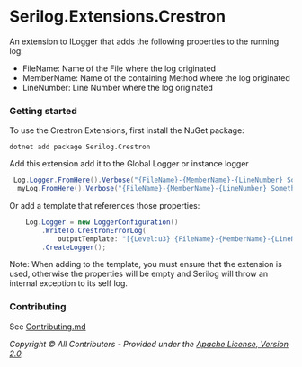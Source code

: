 ﻿# Serilog.Extensions.Crestron

An extension to ILogger that adds the following properties to the running log:

* FileName: Name of the File where the log originated
* MemberName: Name of the containing Method where the log originated
* LineNumber: Line Number where the log originated

### Getting started

To use the Crestron Extensions, first install the NuGet package:

```shell
dotnet add package Serilog.Crestron
```

Add this extension add it to the Global Logger or instance logger

```csharp
 Log.Logger.FromHere().Verbose("{FileName}-{MemberName}-{LineNumber} Something to log");
 _myLog.FromHere().Verbose("{FileName}-{MemberName}-{LineNumber} Something to log");
```

Or add a template that references those properties:

```csharp
    Log.Logger = new LoggerConfiguration()
        .WriteTo.CrestronErrorLog(
            outputTemplate: "[{Level:u3} {FileName}-{MemberName}-{LineNumber}] {Message:lj}")
        .CreateLogger();  
```

Note:  When adding to the template, you must ensure that the extension is used, otherwise the properties will be empty
and Serilog will throw an internal exception to its self log.

### Contributing

See [Contributing.md](../../../CONTRIBUTING.md)

_Copyright &copy; All Contributers - Provided under
the [Apache License, Version 2.0](http://apache.org/licenses/LICENSE-2.0.html)._
